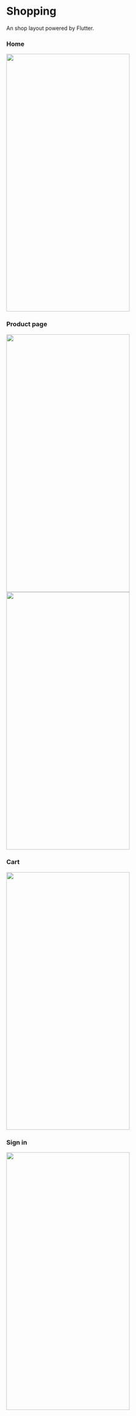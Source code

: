 # Shopping

An shop layout powered by Flutter.

### Home

<img src="https://user-images.githubusercontent.com/52254578/95933737-aab9cb80-0da5-11eb-8918-f56bc3fb0d85.png" width="323" height="676" />

### Product page

<img src="https://user-images.githubusercontent.com/52254578/95933738-ab526200-0da5-11eb-9840-05d50c622ddc.png" width="323" height="676" />

<img src="https://user-images.githubusercontent.com/52254578/95933740-abeaf880-0da5-11eb-9cc7-3b61b2da4bc2.png" width="323" height="676" />

### Cart

<img src="https://user-images.githubusercontent.com/52254578/95933742-ac838f00-0da5-11eb-96c1-12214f37c6c0.png" width="323" height="676" />

### Sign in

<img src="https://user-images.githubusercontent.com/52254578/95933744-ad1c2580-0da5-11eb-9d2f-9aff2205478c.png" width="323" height="676" />
